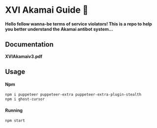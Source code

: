 <h1>XVI Akamai Guide 🍪</h1>

#### Hello fellow wanna-be terms of service violators! This is a repo to help you better understand the Akamai antibot system...

## Documentation
**XVIAkamaiv3.pdf**

## Usage
#### Npm
```bash
npm i puppeteer puppeteer-extra puppeteer-extra-plugin-stealth
npm i ghost-cursor
```

#### Running
```bash
npm start
```
